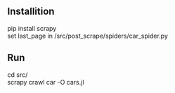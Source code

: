 ## Installition
pip install scrapy<br />
set last_page in /src/post_scrape/spiders/car_spider.py

## Run
cd src/<br />
scrapy crawl car -O cars.jl